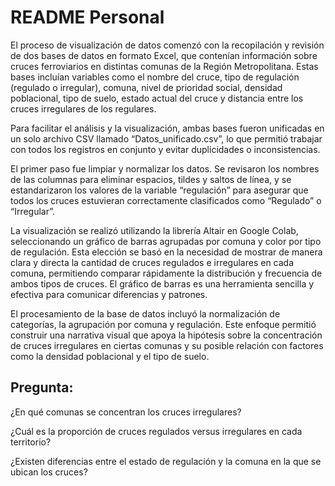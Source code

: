 # README Personal
El proceso de visualización de datos comenzó con la recopilación y revisión de dos bases de datos en formato Excel, que contenían información sobre cruces ferroviarios en distintas comunas de la Región Metropolitana. Estas bases incluían variables como el nombre del cruce, tipo de regulación (regulado o irregular), comuna, nivel de prioridad social, densidad poblacional, tipo de suelo, estado actual del cruce y distancia entre los cruces irregulares de los regulares. 

Para facilitar el análisis y la visualización, ambas bases fueron unificadas en un solo archivo CSV llamado “Datos_unificado.csv”, lo que permitió trabajar con todos los registros en conjunto y evitar duplicidades o inconsistencias.

El primer paso fue limpiar y normalizar los datos. Se revisaron los nombres de las columnas para eliminar espacios, tildes y saltos de línea, y se estandarizaron los valores de la variable “regulación” para asegurar que todos los cruces estuvieran correctamente clasificados como “Regulado” o “Irregular”.

La visualización se realizó utilizando la librería Altair en Google Colab, seleccionando un gráfico de barras agrupadas por comuna y color por tipo de regulación. Esta elección se basó en la necesidad de mostrar de manera clara y directa la cantidad de cruces regulados e irregulares en cada comuna, permitiendo comparar rápidamente la distribución y frecuencia de ambos tipos de cruces. El gráfico de barras es una herramienta sencilla y efectiva para comunicar diferencias y patrones.

El procesamiento de la base de datos incluyó la normalización de categorías, la agrupación por comuna y regulación. Este enfoque permitió construir una narrativa visual que apoya la hipótesis sobre la concentración de cruces irregulares en ciertas comunas y su posible relación con factores como la densidad poblacional y el tipo de suelo.

## Pregunta:
¿En qué comunas se concentran los cruces irregulares? 

¿Cuál es la proporción de cruces regulados versus irregulares en cada territorio?

¿Existen diferencias entre el estado de regulación y la comuna en la que se ubican los cruces?
